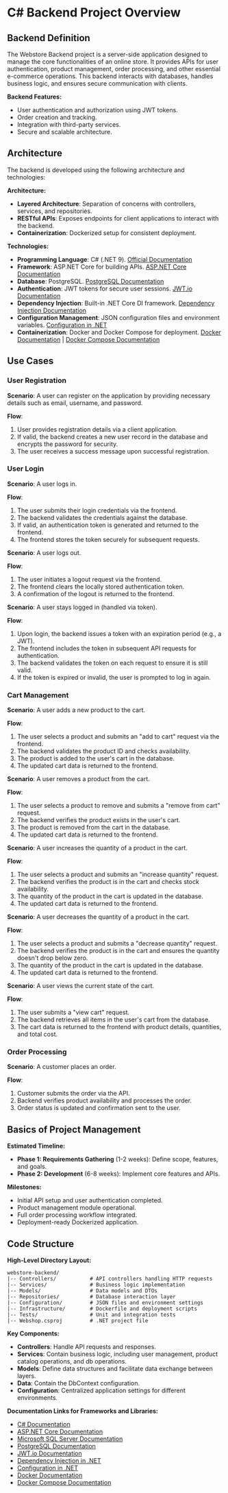 # C# Backend Project Overview

## Backend Definition
The Webstore Backend project is a server-side application designed to manage the core functionalities of an online store. It provides APIs for user authentication, product management, order processing, and other essential e-commerce operations. This backend interacts with databases, handles business logic, and ensures secure communication with clients.

**Backend Features:**

- User authentication and authorization using JWT tokens.
- Order creation and tracking.
- Integration with third-party services.
- Secure and scalable architecture.

## Architecture
The backend is developed using the following architecture and technologies:

**Architecture:**

- **Layered Architecture**: Separation of concerns with controllers, services, and repositories.
- **RESTful APIs**: Exposes endpoints for client applications to interact with the backend.
- **Containerization**: Dockerized setup for consistent deployment.

**Technologies:**

- **Programming Language**: C# (.NET 9). [Official Documentation](https://learn.microsoft.com/en-us/dotnet/)
- **Framework**: ASP.NET Core for building APIs. [ASP.NET Core Documentation](https://learn.microsoft.com/en-us/aspnet/core/)
- **Database**: PostgreSQL. [PostgreSQL Documentation](https://www.postgresql.org/docs/)
- **Authentication**: JWT tokens for secure user sessions. [JWT.io Documentation](https://jwt.io/introduction/)
- **Dependency Injection**: Built-in .NET Core DI framework. [Dependency Injection Documentation](https://learn.microsoft.com/en-us/dotnet/core/extensions/dependency-injection)
- **Configuration Management**: JSON configuration files and environment variables. [Configuration in .NET](https://learn.microsoft.com/en-us/aspnet/core/fundamentals/configuration/)
- **Containerization**: Docker and Docker Compose for deployment. [Docker Documentation](https://docs.docker.com/) | [Docker Compose Documentation](https://docs.docker.com/compose/)

## Use Cases

### User Registration

**Scenario**: A user can register on the application by providing necessary details such as email, username, and password.

**Flow**:

1. User provides registration details via a client application.
2. If valid, the backend creates a new user record in the database and encrypts the password for security.
3. The user receives a success message upon successful registration.
 
### User Login

**Scenario**: A user logs in.

**Flow**:

1. The user submits their login credentials via the frontend.
2. The backend validates the credentials against the database.
3. If valid, an authentication token is generated and returned to the frontend.
4. The frontend stores the token securely for subsequent requests.

**Scenario**: A user logs out.

**Flow**:

1. The user initiates a logout request via the frontend.
2. The frontend clears the locally stored authentication token.
3. A confirmation of the logout is returned to the frontend.

**Scenario**: A user stays logged in (handled via token).

**Flow**:

1. Upon login, the backend issues a token with an expiration period (e.g., a JWT).
2. The frontend includes the token in subsequent API requests for authentication.
3. The backend validates the token on each request to ensure it is still valid.
4. If the token is expired or invalid, the user is prompted to log in again.
  
### Cart Management

**Scenario**: A user adds a new product to the cart.

**Flow**:

1. The user selects a product and submits an "add to cart" request via the frontend.
2. The backend validates the product ID and checks availability.
3. The product is added to the user's cart in the database.
4. The updated cart data is returned to the frontend.

**Scenario**: A user removes a product from the cart.

**Flow**:

1. The user selects a product to remove and submits a "remove from cart" request.
2. The backend verifies the product exists in the user's cart.
3. The product is removed from the cart in the database.
4. The updated cart data is returned to the frontend.

**Scenario**: A user increases the quantity of a product in the cart.

**Flow**:

1. The user selects a product and submits an "increase quantity" request.
2. The backend verifies the product is in the cart and checks stock availability.
3. The quantity of the product in the cart is updated in the database.
4. The updated cart data is returned to the frontend.

**Scenario**: A user decreases the quantity of a product in the cart.

**Flow**:

1. The user selects a product and submits a "decrease quantity" request.
2. The backend verifies the product is in the cart and ensures the quantity doesn't drop below zero.
3. The quantity of the product in the cart is updated in the database.
4. The updated cart data is returned to the frontend.

**Scenario**: A user views the current state of the cart.

**Flow**:

1. The user submits a "view cart" request.
2. The backend retrieves all items in the user's cart from the database.
3. The cart data is returned to the frontend with product details, quantities, and total cost.

###  Order Processing

**Scenario**: A customer places an order.

**Flow**:

1. Customer submits the order via the API.
2. Backend verifies product availability and processes the order.
3. Order status is updated and confirmation sent to the user.

## Basics of Project Management

**Estimated Timeline:**

- **Phase 1: Requirements Gathering** (1-2 weeks): Define scope, features, and goals.
- **Phase 2: Development** (6-8 weeks): Implement core features and APIs.

**Milestones:**

- Initial API setup and user authentication completed.
- Product management module operational.
- Full order processing workflow integrated.
- Deployment-ready Dockerized application.

## Code Structure

**High-Level Directory Layout:**

```
webstore-backend/
|-- Controllers/           # API controllers handling HTTP requests
|-- Services/              # Business logic implementation
|-- Models/                # Data models and DTOs
|-- Repositories/          # Database interaction layer
|-- Configuration/         # JSON files and environment settings
|-- Infrastructure/        # Dockerfile and deployment scripts
|-- Tests/                 # Unit and integration tests
|-- Webshop.csproj         # .NET project file
```

**Key Components:**

- **Controllers**: Handle API requests and responses.
- **Services**: Contain business logic, including user management, product catalog operations, and db operations.
- **Models**: Define data structures and facilitate data exchange between layers.
- **Data**: Contain the DbContext configuration.
- **Configuration**: Centralized application settings for different environments.

**Documentation Links for Frameworks and Libraries:**

- [C# Documentation](https://learn.microsoft.com/en-us/dotnet/)
- [ASP.NET Core Documentation](https://learn.microsoft.com/en-us/aspnet/core/)
- [Microsoft SQL Server Documentation](https://learn.microsoft.com/en-us/sql/)
- [PostgreSQL Documentation](https://www.postgresql.org/docs/)
- [JWT.io Documentation](https://jwt.io/introduction/)
- [Dependency Injection in .NET](https://learn.microsoft.com/en-us/dotnet/core/extensions/dependency-injection)
- [Configuration in .NET](https://learn.microsoft.com/en-us/aspnet/core/fundamentals/configuration/)
- [Docker Documentation](https://docs.docker.com/)
- [Docker Compose Documentation](https://docs.docker.com/compose/)
